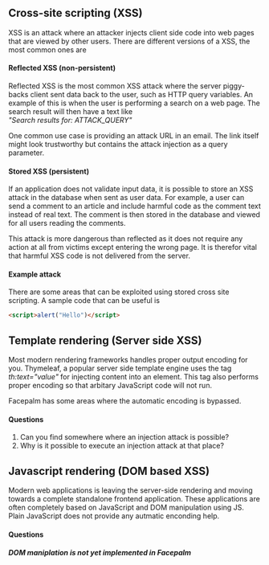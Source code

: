 ## Cross-site scripting (XSS)
XSS is an attack where an attacker injects client side code into web pages that are viewed by other users. There are different versions of a XSS, the most common ones are
#### Reflected XSS (non-persistent)
Reflected XSS is the most common XSS attack where the server piggy-backs client sent data back to the user, such as HTTP query variables. An example of this is when the user is performing a search on a web page. The search result will then have a text like  
*"Search results for: ATTACK_QUERY"*  

One common use case is providing an attack URL in an email. The link itself might look trustworthy but contains the attack injection as a query parameter.

#### Stored XSS (persistent)
If an application does not validate input data, it is possible to store an XSS attack in the database when sent as user data. For example, a user can send a comment to an article and include harmful code as the comment text instead of real text. The comment is then stored in the database and viewed for all users reading the comments.

This attack is more dangerous than reflected as it does not require any action at all from victims except entering the wrong page. It is therefor vital that harmful XSS code is not delivered from the server.

#### Example attack
There are some areas that can be exploited using stored cross site scripting. A sample code that can be useful is
```html
<script>alert("Hello")</script>
```

## Template rendering (Server side XSS)
Most modern rendering frameworks handles proper output encoding for you. Thymeleaf, a popular server side template engine uses the tag *th:text="value"* for injecting content into an element. This tag also performs proper encoding so that arbitary JavaScript code will not run. 

Facepalm has some areas where the automatic encoding is bypassed.

#### Questions
1. Can you find somewhere where an injection attack is possible?
2. Why is it possible to execute an injection attack at that place?

## Javascript rendering (DOM based XSS)
Modern web applications is leaving the server-side rendering and moving towards a complete standalone frontend application. These applications are often completely based on JavaScript and DOM manipulation using JS. Plain JavaScript does not provide any autmatic enconding help.

#### Questions
##### DOM maniplation is not yet implemented in Facepalm
